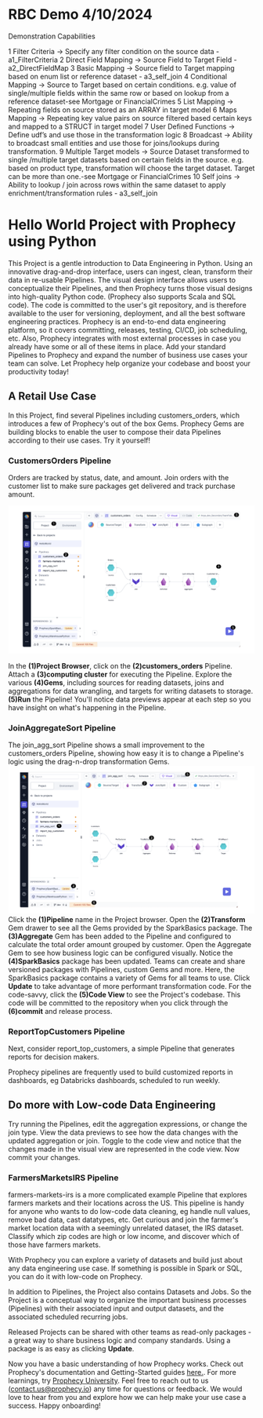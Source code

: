 # RBC Demo 4/10/2024
Demonstration Capabilities

1 Filter Criteria -> Specify any filter condition on the source data - a1_FilterCriteria
2 Direct Field Mapping -> Source Field to Target Field - a2_DirectFieldMap
3 Basic Mapping -> Source field to Target mapping based on enum list or reference dataset - a3_self_join
4 Conditional Mapping -> Source to Target based on certain conditions. e.g. value of single/multiple fields within the same row or based on lookup from a reference dataset-see Mortgage or FinancialCrimes
5 List Mapping -> Repeating fields on source stored as an ARRAY in target model
6 Maps Mapping -> Repeating key value pairs on source filtered based certain keys and mapped to a STRUCT in target model
7 User Defined Functions -> Define udf’s and use those in the transformation logic
8 Broadcast -> Ability to broadcast small entities and use those for joins/lookups during transformation.
9 Multiple Target models -> Source Dataset transformed to single /multiple target datasets based on certain fields in the source. e.g. based on product type, transformation will choose the target dataset. Target can be more than one.-see Mortgage or FinancialCrimes
10 Self joins -> Ability to lookup / join across rows within the same dataset to apply enrichment/transformation rules - a3_self_join


# Hello World Project with Prophecy using Python

This Project is a gentle introduction to Data Engineering in Python. Using an innovative drag-and-drop interface, users can ingest, clean, transform their data in re-usable Pipelines. The visual design interface allows users to conceptualize their Pipelines, and then Prophecy turns those visual designs into high-quality Python code. (Prophecy also supports Scala and SQL code). The code is committed to the user's git repository, and is therefore available to the user for versioning, deployment, and all the best software engineering practices. Prophecy is an end-to-end data engineering platform, so it covers committing, releases, testing, CI/CD, job scheduling, etc. Also, Prophecy integrates with most external processes in case you already have some or all of these items in place. Add your standard Pipelines to Prophecy and expand the number of business use cases your team can solve. Let Prophecy help organize your codebase and boost your productivity today!

## A Retail Use Case
In this Project, find several Pipelines including customers_orders, which introduces a few of Prophecy's out of the box Gems. Prophecy Gems are building blocks to enable the user to compose their data Pipelines according to their use cases. Try it yourself!

### CustomersOrders Pipeline
Orders are tracked by status, date, and amount. Join orders with the customer list to make sure packages get delivered and track purchase amount.

![customers_orders](https://raw.githubusercontent.com/SimpleDataLabsInc/public/6e450a522afda9a6704ae3072ef971a162045409/Hello_world_img/customers_orders.png)

In the **(1)Project Browser**, click on the **(2)customers_orders** Pipeline. Attach a **(3)computing cluster** for executing the Pipeline. Explore the various **(4)Gems**, including sources for reading datasets, joins and aggregations for data wrangling, and targets for writing datasets to storage. **(5)Run** the Pipeline! You'll notice data previews appear at each step so you have insight on what's happening in the Pipeline.

### JoinAggregateSort Pipeline
The join_agg_sort Pipeline shows a small improvement to the customers_orders Pipeline, showing how easy it is to change a Pipeline's logic using the drag-n-drop transformation Gems.
![join_agg_sort](https://raw.githubusercontent.com/SimpleDataLabsInc/public/6e450a522afda9a6704ae3072ef971a162045409/Hello_world_img/join_agg_sort.png)
Click the **(1)Pipeline** name in the Project browser. Open the **(2)Transform** Gem drawer to see all the Gems provided by the SparkBasics package. The **(3)Aggregate** Gem has been added to the Pipeline and configured to calculate the total order amount grouped by customer. Open the Aggregate Gem to see how business logic can be configured visually. Notice the **(4)SparkBasics** package has been updated. Teams can create and share versioned packages with Pipelines, custom Gems and more. Here, the SparkBasics package contains a variety of Gems for all teams to use. Click **Update** to take advantage of more performant transformation code. For the code-savvy, click the **(5)Code View** to see the Project's codebase. This code will be committed to the repository when you click through the **(6)commit** and release process.

### ReportTopCustomers Pipeline
Next, consider report_top_customers, a simple Pipeline that generates reports for decision makers.

Prophecy pipelines are frequently used to build customized reports in dashboards, eg Databricks dashboards, scheduled to run weekly.

## Do more with Low-code Data Engineering
Try running the Pipelines, edit the aggregation expressions, or change the join type. View the data previews to see how the data changes with the updated aggregation or join. Toggle to the code view and notice that the changes made in the visual view are represented in the code view. Now commit your changes.

### FarmersMarketsIRS Pipeline
farmers-markets-irs is a more complicated example Pipeline that explores farmers markets and their locations across the US. This pipeline is handy for anyone who wants to do low-code data cleaning, eg handle null values, remove bad data, cast datatypes, etc. Get curious and join the farmer's market location data with a seemingly unrelated dataset, the IRS dataset. Classify which zip codes are high or low income, and discover which of those have farmers markets.

With Prophecy you can explore a variety of datasets and build just about any data engineering use case. If something is possible in Spark or SQL, you can do it with low-code on Prophecy.

In addition to Pipelines, the Project also contains Datasets and Jobs. So the Project is a conceptual way to organize the important business processes (Pipelines) with their associated input and output datasets, and the associated scheduled recurring jobs.

Released Projects can be shared with other teams as read-only packages - a great way to share business logic and company standards. Using a package is as easy as clicking **Update**.

Now you have a basic understanding of how Prophecy works. Check out Prophecy's documentation and Getting-Started guides [here.](https://docs.prophecy.io/getting-started/). For more learnings, try [Prophecy University](https://www.prophecy.io/prophecy-university).  Feel free to reach out to us (contact.us@prophecy.io) any time for questions or feedback. We would love to hear from you and explore how we can help make your use case a success. Happy onboarding!


